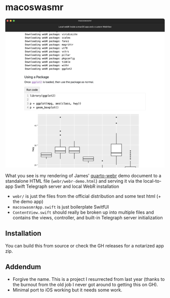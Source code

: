 #  macoswasmr

![preview](img/preview.png)

What you see is my rendering of James' [quarto-webr](https://github.com/coatless/quarto-webr) demo document to a standalone HTML file (`webr/webr-demo.html`) and serving it via the local-to-app Swift Telegraph server and local WebR installation

- `webr/` is just the files from the official distribution and some test html (+ the demo app)
- `macoswasmrApp.swift` is just boilerplate SwitfUI 
- `ContentView.swift` should really be broken up into multiple files and contains the views, controller, and built-in Telegraph server initialization

## Installation

You can build this from source or check the GH releases for a notarized app zip.

## Addendum

- Forgive the name. This is a project I resurrected from last year (thanks to the burnout from the old job I never got around to getting this on GH).
- Minimal port to iOS working but it needs some work.
